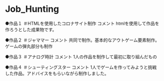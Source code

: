 # Job_Hunting

●作品１
＃HTMLを使用したコロナサイト制作
コメント
htmlを使用して作品を作ろうとした成果物です。

●作品２
＃ジャママー
コメント
共同で制作。基本的なアウトゲーム要素制作。ゲームの弾丸部分も制作

●作品３
＃アナログ時計
コメント
1人の作品を制作して最初に取り組んだもの

●作品４
＃シューティングスター
コメント
1人でゲームを作ってみようと挑戦した作品。アドバイスをもらいながら制作しました。
